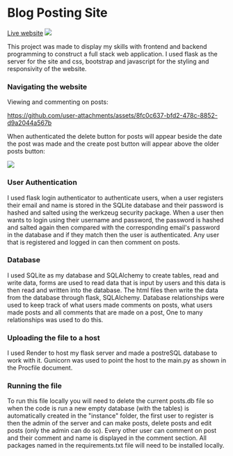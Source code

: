 <h1>Blog Posting Site</h1>
<a href="https://blog-posting-site.onrender.com/">Live website</a>

<img src="https://github.com/user-attachments/assets/295b4775-134e-473a-9251-1e1f9ed9b2a1">

This project was made to display my skills with frontend and backend programming to construct a full stack web application.
I used flask as the server for the site and css, bootstrap and javascript for the styling and responsivity of the website.
<h3>Navigating the website</h3>

<p>Viewing and commenting on posts:</p>

https://github.com/user-attachments/assets/8fc0c637-bfd2-478c-8852-d9a2044a567b
<p>When authenticated the delete button for posts will appear beside the date the post was made and the create post button will appear above the older posts button:</p>
<img src="https://github.com/user-attachments/assets/47934fb5-7e59-4d64-a737-ddf002340ee8">


<h3>User Authentication</h3>

I used flask login authenticator to authenticate users, when a user registers their email and name is stored in the SQLite database and their password is hashed and salted using the werkzeug security package. When a user then wants to login using their username and password, the password is hashed and salted again then compared with the corresponding email's password in the database and if they match then the user is authenticated. Any user that is registered and logged in can then comment on posts. 

<h3>Database</h3>

I used SQLite as my database and SQLAlchemy to create tables, read and write data, forms are used to read data that is input by users and this data is then read and written into the database. The html files then write the data from the database through flask, SQLAlchemy. Database relationships were used to keep track of what users made comments on posts, what users made posts and all comments that are made on a post, One to many relationships was used to do this.

<h3>Uploading the file to a host</h3>

I used Render to host my flask server and made a postreSQL database to work with it. Gunicorn was used to point the host to the main.py as shown in the Procfile document.

<h3>Running the file</h3>

To run this file locally you will need to delete the current posts.db file so when the code is run a new empty database (with the tables) is automatically created in the "instance" folder, the first user to register is then the admin of the server and can make posts, delete posts and edit posts (only the admin can do so). Every other user can comment on post and their comment and name is displayed in the comment section. All packages named in the requirements.txt file will need to be installed locally.
